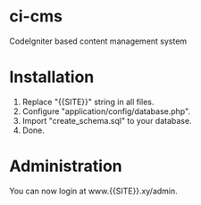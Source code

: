 # ci-cms
CodeIgniter based content management system

# Installation
1. Replace "{{SITE}}" string in all files.
2. Configure "application/config/database.php".
3. Import "create_schema.sql" to your database.
4. Done.

# Administration
You can now login at www.{{SITE}}.xy/admin.
